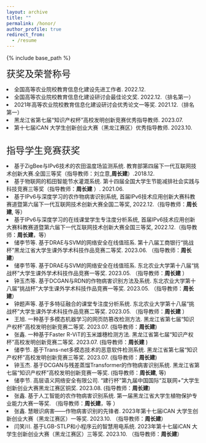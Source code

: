 ```yaml
---
layout: archive
title: ""
permalink: /honor/
author_profile: true
redirect_from:
  - /resume
---
```


{% include base_path %}

<font face="微软雅黑" size=5>获奖及荣誉称号</font>


<li>全国高等农业院校教育信息化建设先进工作者. 2022.12.</li>

<li>全国高等农业院校教育信息化建设研讨会最佳论文奖. 2022.12.（排名第一）</li>

<li>2021年高等农业院校教育信息化建设研讨会优秀论文一等奖. 2021.12.（排名第一）</li>

<li>黑龙江省第七届“知识产权杯”高校发明创新竞赛优秀指导教师. 2023.07.</li>

<li>第十七届iCAN 大学生创新创业大赛（黑龙江赛区）优秀指导教师. 2023.10.</li>
<br>

<font face="微软雅黑" size=5>指导学生竞赛获奖</font>

<li> 基于ZigBee与IPv6技术的农田温度场监测系统. 教育部第四届下一代互联网技术创新大赛.全国三等奖（指导教师：刘立意,<b>周长建</b>）.2018.12.</li>
<li> 基于物联网的稻田智能节水灌溉系统. 第十四届全国大学生节能减排社会实践与科技竞赛三等奖（指导教师：<b>周长建</b> ）. 2021.06.</li>
<li> 基于IPv6与深度学习的农作物病害识别系统, 首届IPv6技术应用创新大赛科教赛道暨第六届下一代互联网技术创新大赛全国二等奖, 2022.12.（指导教师：<b>周长建</b>, 等）</li>
<li> 基于IPv6与深度学习的在线课堂学生专注度分析系统, 首届IPv6技术应用创新大赛科教赛道暨第六届下一代互联网技术创新大赛全国三等奖, 2022.12.（指导教师：<b>周长建</b>，等）</li>
<li>储李节等. 基于DRAE与SVM的网络安全在线值班系. 第十八届工商银行“挑战杯”黑龙江省大学生课外学术科技作品竞赛二等奖. 2023.06. （指导教师：<b>周长建</b>）</li>
<li> 储李节等. 基于DRAE与SVM的网络安全在线值班系. 东北农业大学第十八届“挑战杯”大学生课外学术科技作品竞赛一等奖. 2023.05. （指导教师：<b>周长建</b> ）</li>
<li> 钟玉杰等. 基于DCGAN与RDN的作物病害识别方法及系统. 东北农业大学第十八届“挑战杯”大学生课外学术科技作品竞赛一等奖. 2023.05. （指导教师：<b>周长建</b>）</li>
<li> 钟题声等. 基于多特征融合的课堂专注度分析系统. 东北农业大学第十八届“挑战杯”大学生课外学术科技作品竞赛二等奖. 2023.05. （指导教师：<b>周长建</b> ）</li>
<li> 王旭. 一种基于多模态机器学习的网页防篡改检测方法. 黑龙江省第七届“知识产权杯”高校发明创新竞赛二等奖. 2023.07.  (指导教师：<b>周长建</b>)</li>
<li> 张鑫. 一种基于Faster R-ViT的玉米雄穗检测方法. 黑龙江省第七届“知识产权杯”高校发明创新竞赛二等奖. 2023.07. (指导教师：<b>周长建</b> )</li>
<li> 储李节. 基于Trans-net多模态技术的恶意软件检测系统. 黑龙江省第七届“知识产权杯”高校发明创新竞赛三等奖. 2023.07. (指导教师：<b>周长建</b>)</li>
<li> 钟玉杰. 基于DCGAN与残差蒸馏Transformer的作物病害识别系统. 黑龙江省第七届“知识产权杯”高校发明创新竞赛一等奖. (指导教师：<b>周长建</b>, 等)</li>
<li> 储李节. 高层语义网络安全有限公司. “建行杯”第九届中国国际“互联网+”大学生创新创业大赛黑龙江赛区铜奖. 2023.08. (指导教师：<b>周长建</b>) <br>
<li> 张鑫. 基于人工智能的农作物病害识别系统. 第一届黑龙江省大学生植物保护专业能力大赛一等奖. （指导教师：<b>周长建</b>，等 ）</li>
<li> 张鑫. 慧眼识病害——作物病害识别的先锋者. 2023年第十七届iCAN 大学生创新创业大赛（黑龙江赛区）一等奖. 2023.10. （指导教师：<b>周长建</b>）</li>
<li> 闫笑川. 基于LGB-STLP和小程序云的智慧用电系统. 2023年第十七届iCAN 大学生创新创业大赛（黑龙江赛区）三等奖. 2023.10. （指导教师：<b>周长建</b>）</li>

